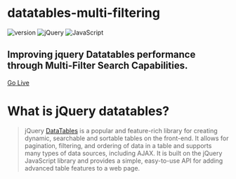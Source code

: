 # datatables-multi-filtering
![version](https://img.shields.io/badge/version-1.0.0-blue.svg)
![jQuery](https://img.shields.io/badge/jquery-%230769AD.svg?style=for-the-badge&logo=jquery&logoColor=white) ![JavaScript](https://img.shields.io/badge/javascript-%23323330.svg?style=for-the-badge&logo=javascript&logoColor=%23F7DF1E)
## Improving jquery Datatables performance through Multi-Filter Search Capabilities.
[Go Live](https://ragib01.github.io/datatables-multi-filtering)

# What is jQuery datatables?
> jQuery [DataTables](https://datatables.net) is a popular and feature-rich library for creating dynamic, searchable and sortable tables on the front-end. It allows for pagination, filtering, and ordering of data in a table and supports many types of data sources, including AJAX. It is built on the jQuery JavaScript library and provides a simple, easy-to-use API for adding advanced table features to a web page.
